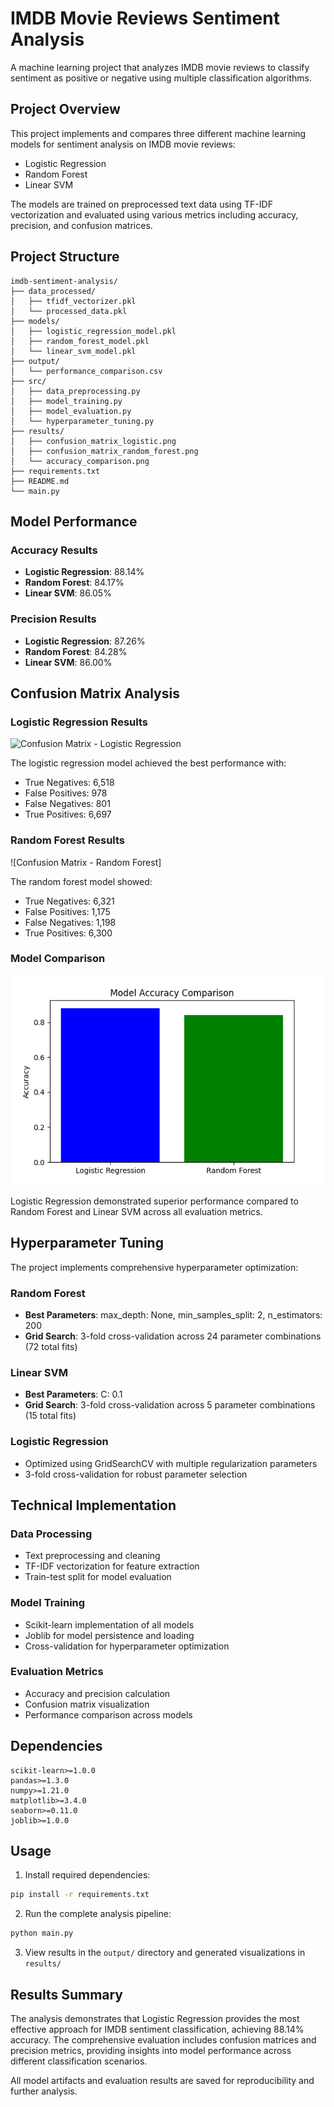 # IMDB Movie Reviews Sentiment Analysis

A machine learning project that analyzes IMDB movie reviews to classify sentiment as positive or negative using multiple classification algorithms.

## Project Overview

This project implements and compares three different machine learning models for sentiment analysis on IMDB movie reviews:
- Logistic Regression
- Random Forest
- Linear SVM

The models are trained on preprocessed text data using TF-IDF vectorization and evaluated using various metrics including accuracy, precision, and confusion matrices.

## Project Structure

```
imdb-sentiment-analysis/
├── data_processed/
│   ├── tfidf_vectorizer.pkl
│   └── processed_data.pkl
├── models/
│   ├── logistic_regression_model.pkl
│   ├── random_forest_model.pkl
│   └── linear_svm_model.pkl
├── output/
│   └── performance_comparison.csv
├── src/
│   ├── data_preprocessing.py
│   ├── model_training.py
│   ├── model_evaluation.py
│   └── hyperparameter_tuning.py
├── results/
│   ├── confusion_matrix_logistic.png
│   ├── confusion_matrix_random_forest.png
│   └── accuracy_comparison.png
├── requirements.txt
├── README.md
└── main.py
```

## Model Performance

### Accuracy Results
- **Logistic Regression**: 88.14%
- **Random Forest**: 84.17%
- **Linear SVM**: 86.05%

### Precision Results
- **Logistic Regression**: 87.26%
- **Random Forest**: 84.28%
- **Linear SVM**: 86.00%

## Confusion Matrix Analysis

### Logistic Regression Results
![Confusion Matrix - Logistic Regression](results/confusion_matrix_logistic.png)

The logistic regression model achieved the best performance with:
- True Negatives: 6,518
- False Positives: 978
- False Negatives: 801
- True Positives: 6,697

### Random Forest Results  
![Confusion Matrix - Random Forest]

The random forest model showed:
- True Negatives: 6,321
- False Positives: 1,175
- False Negatives: 1,198
- True Positives: 6,300

### Model Comparison
![Model Accuracy Comparison](results/accuracy_comparison.png)

Logistic Regression demonstrated superior performance compared to Random Forest and Linear SVM across all evaluation metrics.

## Hyperparameter Tuning

The project implements comprehensive hyperparameter optimization:

### Random Forest
- **Best Parameters**: max_depth: None, min_samples_split: 2, n_estimators: 200
- **Grid Search**: 3-fold cross-validation across 24 parameter combinations (72 total fits)

### Linear SVM  
- **Best Parameters**: C: 0.1
- **Grid Search**: 3-fold cross-validation across 5 parameter combinations (15 total fits)

### Logistic Regression
- Optimized using GridSearchCV with multiple regularization parameters
- 3-fold cross-validation for robust parameter selection

## Technical Implementation

### Data Processing
- Text preprocessing and cleaning
- TF-IDF vectorization for feature extraction
- Train-test split for model evaluation

### Model Training
- Scikit-learn implementation of all models
- Joblib for model persistence and loading
- Cross-validation for hyperparameter optimization

### Evaluation Metrics
- Accuracy and precision calculation
- Confusion matrix visualization
- Performance comparison across models

## Dependencies

```
scikit-learn>=1.0.0
pandas>=1.3.0
numpy>=1.21.0
matplotlib>=3.4.0
seaborn>=0.11.0
joblib>=1.0.0
```

## Usage

1. Install required dependencies:
```bash
pip install -r requirements.txt
```

2. Run the complete analysis pipeline:
```bash
python main.py
```

3. View results in the `output/` directory and generated visualizations in `results/`

## Results Summary

The analysis demonstrates that Logistic Regression provides the most effective approach for IMDB sentiment classification, achieving 88.14% accuracy. The comprehensive evaluation includes confusion matrices and precision metrics, providing insights into model performance across different classification scenarios.

All model artifacts and evaluation results are saved for reproducibility and further analysis.
